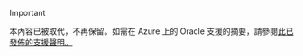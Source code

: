 > [!IMPORTANT]
> 本內容已被取代，不再保留。如需在 Azure 上的 Oracle 支援的摘要，請參閱[此已發佈的支援聲明。](http://www.oracle.com/technetwork/topics/cloud/faq-1963009.html#support)
> 
> 

<!---HONumber=AcomDC_0601_2016-->